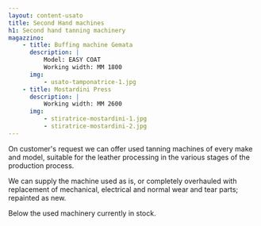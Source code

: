 ```yaml
---
layout: content-usato
title: Second Hand machines
h1: Second hand tanning machinery
magazzino:
    - title: Buffing machine Gemata
      description: |
          Model: EASY COAT
          Working width: MM 1800
      img:
          - usato-tamponatrice-1.jpg
    - title: Mostardini Press
      description: |
          Working width: MM 2600
      img:
          - stiratrice-mostardini-1.jpg
          - stiratrice-mostardini-2.jpg
---
```


On customer's request we can offer used tanning machines of every make and model, suitable for the leather processing in the various stages of the production process.

We can supply the machine used as is, or completely overhauled with replacement of mechanical, electrical and normal wear and tear parts; repainted as new.

Below the used machinery currently in stock.
